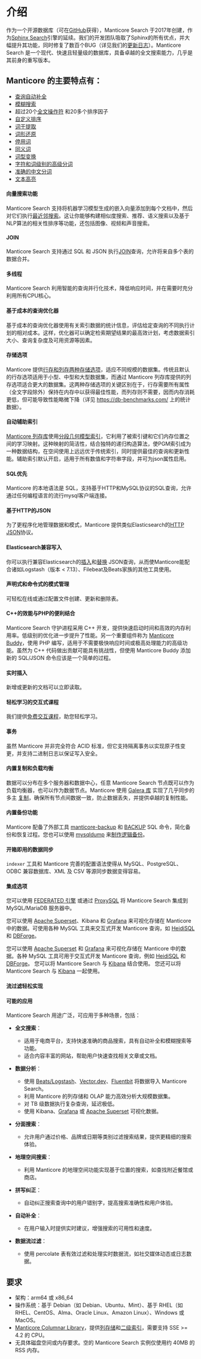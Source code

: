 # 介绍


作为一个开源数据库（可在[GitHub](https://github.com/manticoresoftware/manticoresearch/)获得），Manticore Search 于2017年创建，作为[Sphinx Search](https://sphinxsearch.com/)引擎的延续。我们的开发团队吸取了Sphinx的所有优点，并大幅提升其功能，同时修复了数百个BUG（详见我们的[更新日志](https://manual.manticoresearch.com/Changelog)）。Manticore Search 是一个现代、快速且轻量级的数据库，具备卓越的全文搜索能力，几乎是其前身的重写版本。

## Manticore 的主要特点有：

  * [查询自动补全](Searching/Autocomplete.md)
  * [模糊搜索](Searching/Spell_correction.md#Fuzzy-Search)
  * 超过20个[全文操作符](https://play.manticoresearch.com/fulltextintro/)<!--{target="_blank"}--> 和20多个排序因子
  * [自定义排序](Searching/Sorting_and_ranking.md#Ranking-overview)
  * [词干提取](Creating_a_table/NLP_and_tokenization/Morphology.md)
  * [词形还原](Creating_a_table/NLP_and_tokenization/Morphology.md)
  * [停用词](Creating_a_table/NLP_and_tokenization/Ignoring_stop-words.md)
  * [同义词](Creating_a_table/NLP_and_tokenization/Exceptions.md)
  * [词型变换](Creating_a_table/NLP_and_tokenization/Wordforms.md)
  * [字符和词级别的高级分词](Creating_a_table/NLP_and_tokenization/Low-level_tokenization.md)
  * [准确的中文分词](Creating_a_table/NLP_and_tokenization/Languages_with_continuous_scripts.md)
  * [文本高亮](Searching/Highlighting.md)

#### 向量搜索功能
Manticore Search 支持将机器学习模型生成的嵌入向量添加到每个文档中，然后对它们执行[最近邻搜索](Searching/KNN.md)。这让你能够构建相似度搜索、推荐、语义搜索以及基于NLP算法的相关性排序等功能，还包括图像、视频和声音搜索。

#### JOIN
Manticore Search 支持通过 SQL 和 JSON 执行[JOIN](Searching/Joining.md)查询，允许将来自多个表的数据合并。

#### 多线程
Manticore Search 利用智能的查询并行化技术，降低响应时间，并在需要时充分利用所有CPU核心。

#### 基于成本的查询优化器
基于成本的查询优化器使用有关索引数据的统计信息，评估给定查询的不同执行计划的相对成本。这样，优化器可以确定检索期望结果的最高效计划，考虑数据索引大小、查询复杂度及可用资源等因素。

#### 存储选项
Manticore 提供[行存和列存两种存储选项](Creating_a_table/Data_types.md#Row-wise-and-columnar-attribute-storages)，适应不同规模的数据集。传统且默认的行存选项适用于小型、中型和大型数据集，而通过 Manticore 列存库提供的列存选项适合更大的数据集。这两种存储选项的关键区别在于，行存需要所有属性（全文字段除外）保持在内存中以获得最佳性能，而列存则不需要，因而内存消耗更低，但可能导致性能略微下降（详见 https://db-benchmarks.com/ 上的统计数据）。

#### 自动辅助索引
[Manticore 列存库](https://github.com/manticoresoftware/columnar/)使用[分段几何模型索引](https://github.com/gvinciguerra/PGM-index)，它利用了被索引键和它们内存位置之间的学习映射。这种映射的简洁性，结合独特的递归构造算法，使PGM索引成为一种数据结构，在空间使用上远远优于传统索引，同时提供最佳的查询和更新性能。辅助索引默认开启，适用于所有数值和字符串字段，并可为json属性启用。

#### SQL优先
Manticore 的本地语法是 SQL，支持基于HTTP和MySQL协议的SQL查询，允许通过任何编程语言的流行mysql客户端连接。

#### 基于HTTP的JSON
为了更程序化地管理数据和模式，Manticore 提供类似Elasticsearch的[HTTP JSON](Searching/Full_text_matching/Basic_usage.md#HTTP-JSON)协议。

#### Elasticsearch兼容写入
你可以执行兼容Elasticsearch的[插入](Data_creation_and_modification/Adding_documents_to_a_table/Adding_documents_to_a_real-time_table.md#Adding-documents-to-a-real-time-table)和[替换](Data_creation_and_modification/Updating_documents/REPLACE.md#REPLACE) JSON查询，从而使Manticore能配合诸如Logstash（版本 < 7.13）、Filebeat及Beats家族的其他工具使用。

#### 声明式和命令式的模式管理
可轻松在线或通过配置文件创建、更新和删除表。

#### C++的效能与PHP的便利结合
Manticore Search 守护进程采用 C++ 开发，提供快速启动时间和高效的内存利用率。低级别的优化进一步提升了性能。另一个重要组件称为 [Manticore Buddy](https://github.com/manticoresoftware/manticoresearch-buddy)，使用 PHP 编写，适用于不需要极快响应时间或极高处理能力的高级功能。虽然为 C++ 代码做出贡献可能具有挑战性，但使用 Manticore Buddy 添加新的 SQL/JSON 命令应该是一个简单的过程。

#### 实时插入
新增或更新的文档可以立即读取。

#### 轻松学习的交互式课程
我们提供[免费交互课程](https://play.manticoresearch.com/)，助您轻松学习。

#### 事务
虽然 Manticore 并非完全符合 ACID 标准，但它支持隔离事务以实现原子性变更，并支持二进制日志以保证写入安全。

#### 内置复制和负载均衡
数据可以分布在多个服务器和数据中心，任意 Manticore Search 节点既可以作为负载均衡器，也可以作为数据节点。Manticore 使用 [Galera 库](https://galeracluster.com/) 实现了几乎同步的多主 [复制](https://play.manticoresearch.com/replication/)，确保所有节点间数据一致，防止数据丢失，并提供卓越的复制性能。

#### 内置备份功能
Manticore 配备了外部工具 [manticore-backup](Securing_and_compacting_a_table/Backup_and_restore.md) 和 [BACKUP](Securing_and_compacting_a_table/Backup_and_restore.md#BACKUP-SQL-command-reference) SQL 命令，简化备份和恢复过程。您也可以使用 [mysqldump](https://dev.mysql.com/doc/refman/8.0/en/mysqldump.html) 来[制作逻辑备份](Securing_and_compacting_a_table/Backup_and_restore.md#Backup-and-restore-with-mysqldump)。

#### 开箱即用的数据同步
`indexer` 工具和 Manticore 完善的配置语法使得从 MySQL、PostgreSQL、ODBC 兼容数据库、XML 及 CSV 等源同步数据变得容易。

#### 集成选项
您可以使用 [FEDERATED 引擎](Extensions/FEDERATED.md) 或通过 [ProxySQL](https://manticoresearch.com/blog/using-proxysql-to-route-inserts-in-a-distributed-realtime-index/) 将 Manticore Search 集成到 MySQL/MariaDB 服务器中。

您可以使用 [Apache Superset](https://manticoresearch.com/blog/manticoresearch-apache-superset-integration/)、Kibana 和 [Grafana](https://manticoresearch.com/blog/manticoresearch-grafana-integration/) 来可视化存储在 Manticore 中的数据。可使用各种 MySQL 工具来交互式开发 Manticore 查询，如 [HeidiSQL](https://www.heidisql.com/) 和 [DBForge](https://www.devart.com/dbforge/)。

您可以使用 [Apache Superset](https://manticoresearch.com/blog/manticoresearch-apache-superset-integration/) 和 [Grafana](https://manticoresearch.com/blog/manticoresearch-grafana-integration/) 来可视化存储在 Manticore 中的数据。各种 MySQL 工具可用于交互式开发 Manticore 查询，例如 [HeidiSQL](https://www.heidisql.com/) 和 [DBForge](https://www.devart.com/dbforge/)。
您可以将 Manticore Search 与 [Kibana](Integration/Kibana.md) 结合使用。
您还可以将 Manticore Search 与 [Kibana](Integration/Kibana.md) 一起使用。
#### 流过滤轻松实现

#### 可能的应用
Manticore Search 用途广泛，可应用于多种场景，包括：

- **全文搜索**：
  - 适用于电商平台，支持快速准确的商品搜索，具有自动补全和模糊搜索等功能。
  - 适合内容丰富的网站，帮助用户快速查找相关文章或文档。

- **数据分析**：
  - 使用 [Beats/Logstash](https://manticoresearch.com/blog/integration-of-manticore-with-logstash-filebeat/)、[Vector.dev](https://manticoresearch.com/blog/integration-of-manticore-with-vectordev/)、[Fluentbit](https://manticoresearch.com/blog/integration-of-manticore-with-fluentbit/) 将数据导入 Manticore Search。
  - 利用 Manticore 的列存储和 OLAP 能力高效分析大规模数据集。
  - 对 TB 级数据执行复杂查询，延迟极低。
  - 使用 Kibana、[Grafana](https://manticoresearch.com/blog/manticoresearch-grafana-integration/) 或 [Apache Superset](https://manticoresearch.com/blog/manticoresearch-apache-superset-integration/) 可视化数据。

- **分面搜索**：
  - 允许用户通过价格、品牌或日期等类别过滤搜索结果，提供更精细的搜索体验。

- **地理空间搜索**：
  - 利用 Manticore 的地理空间功能实现基于位置的搜索，如查找附近餐馆或商店。

- **拼写纠正**：
  - 自动纠正搜索查询中的用户错别字，提高搜索准确性和用户体验。

- **自动补全**：
  - 在用户输入时提供实时建议，增强搜索的可用性和速度。

- **数据流过滤**：
  - 使用 percolate 表有效过滤和处理实时数据流，如社交媒体动态或日志数据。


## 要求

* 架构：arm64 或 x86_64
* 操作系统：基于 Debian（如 Debian、Ubuntu、Mint）、基于 RHEL（如 RHEL、CentOS、Alma、Oracle Linux、Amazon Linux）、Windows 或 MacOS。
* [Manticore Columnar Library](https://github.com/manticoresoftware/columnar)，提供[列存储](Creating_a_table/Data_types.md#Row-wise-and-columnar-attribute-storages)和[二级索引](Introduction.md#Automatic-secondary-indexes)，需要支持 SSE >= 4.2 的 CPU。
* 无具体磁盘空间或内存要求。空的 Manticore Search 实例仅使用约 40MB 的 RSS 内存。

<!-- proofread -->


